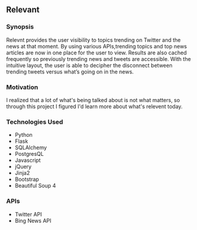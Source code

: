 ## Relevant
### Synopsis
Relevnt provides the user visibility to topics trending on Twitter and the news at that moment. By using various APIs,trending topics and top news articles are now in one place for the user to view. Results are also cached frequently so previously trending news and tweets are accessible. With the intuitive layout, the user is able to decipher the disconnect between trending tweets versus what’s going on in the news. 

### Motivation
I realized that a lot of what's being talked about is not what matters, so through this project I figured I'd learn more about what's relevent today.

### Technologies Used
* Python
* Flask
* SQLAlchemy
* PostgresQL
* Javascript
* jQuery
* Jinja2
* Bootstrap
* Beautiful Soup 4

### APIs
* Twitter API
* Bing News API


